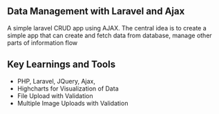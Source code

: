 ## Data Management with Laravel and Ajax

A simple laravel CRUD app using AJAX. The central idea is to create a simple app that can create and fetch data from database, manage other parts of information flow

## Key Learnings and Tools
- PHP, Laravel, JQuery, Ajax,
- Highcharts for Visualization of Data
- File Upload with Validation
- Multiple Image Uploads with Validation
